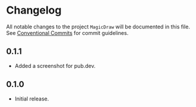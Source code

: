 # Changelog

All notable changes to the project `MagicDraw` will be documented in this file.
See [Conventional Commits](https://conventionalcommits.org) for commit guidelines.

## 0.1.1

- Added a screenshot for pub.dev.

## 0.1.0

- Initial release.
